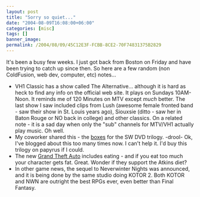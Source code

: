 ```yaml
---
layout: post
title: "Sorry so quiet..."
date: "2004-08-09T16:08:00+06:00"
categories: [misc]
tags: []
banner_image: 
permalink: /2004/08/09/45C12E3F-FCBB-8CE2-70F74831375B2829
---
```


It's been a busy few weeks. I just got back from Boston on Friday and have been trying to catch up since then. So here are a few random (non ColdFusion, web dev, computer, etc) notes...

<ul>
<li>VH1 Classic has a show called The Alternative... although it is hard as heck to find any info on the official web site. It plays on Sundays 10AM-Noon. It reminds me of 120 Minutes on MTV except <i>much</i> better. The last show I saw included clips from Lush (awesome female fronted band - saw their show in St. Louis years ago), Siouxsie (ditto - saw her in Baton Rouge or NO back in college) and other classics. On a related note - it is a sad day when only the "sub" channels for MTV/VH1 actually play music. Oh well.
<li>My coworker shared this - the <a href="http://www.starwars.com/episode-iv/news/2004/06/news20040624.html">boxes</a> for the SW DVD trilogy. -drool- Ok, I've blogged about this too many times now. I can't help it. I'd buy this trilogy on papyrus if I could.
<li>The new <a href="http://the-magicbox.com/0407/game072604a.shtml)http://the-magicbox.com/0407/game072604a.shtml">Grand Theft Auto</a> includes eating - and if you eat too much your character gets fat. Great. Wonder if they support the Atkins diet?
<li>In other game news, the sequel to Neverwinter Nights was announced, and it is being done by the same studio doing KOTOR 2. Both KOTOR and NWN are outright the best RPGs ever, even better than Final Fantasy.
</ul>